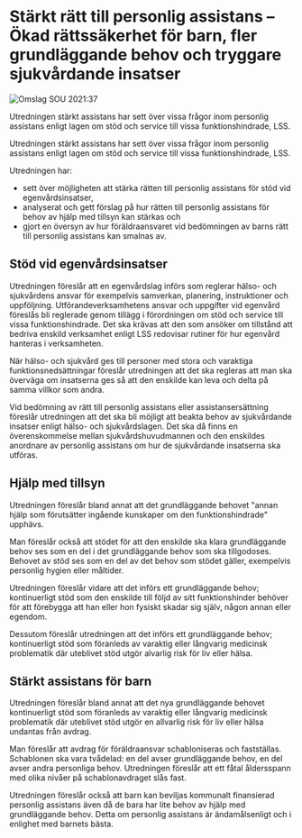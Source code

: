 # Stärkt rätt till personlig assistans – Ökad rättssäkerhet för barn, fler grundläggande behov och tryggare sjukvårdande insatser

![Omslag SOU 2021:37](/contentassets/6a4b04e7bc584315931893a15690ee99/sou-2021-_37.jpg?width=150&quality=85)

Utredningen stärkt assistans har sett över vissa frågor inom personlig assistans enligt lagen om stöd och service till vissa funktionshindrade, LSS.

Utredningen stärkt assistans har sett över vissa frågor inom personlig assistans enligt lagen om stöd och service till vissa funktionshindrade, LSS.

Utredningen har:

* sett över möjligheten att stärka rätten till personlig assistans för stöd vid egenvårdsinsatser,
* analyserat och gett förslag på hur rätten till personlig assistans för behov av hjälp med tillsyn kan stärkas och
* gjort en översyn av hur föräldraansvaret vid bedömningen av barns rätt till personlig assistans kan smalnas av.

## Stöd vid egenvårdsinsatser

Utredningen föreslår att en egenvårdslag införs som reglerar hälso- och sjukvårdens ansvar för exempelvis samverkan, planering, instruktioner och uppföljning. Utförandeverksamhetens ansvar och uppgifter vid egenvård föreslås bli reglerade genom tillägg i förordningen om stöd och service till vissa funktionshindrade. Det ska krävas att den som ansöker om tillstånd att bedriva enskild verksamhet enligt LSS redovisar rutiner för hur egenvård  hanteras i verksamheten.

När hälso- och sjukvård ges till personer med stora och varaktiga funktionsnedsättningar föreslår utredningen att det ska regleras att man ska överväga om insatserna ges så att den enskilde kan leva och delta på samma villkor som andra.

Vid bedömning av rätt till personlig assistans eller assistansersättning föreslår utredningen att det ska bli möjligt att beakta behov av sjukvårdande insatser enligt hälso- och sjukvårdslagen. Det ska då finns en överenskommelse mellan sjukvårdshuvudmannen och den enskildes anordnare av personlig assistans om hur de sjukvårdande insatserna ska utföras.

## Hjälp med tillsyn

Utredningen föreslår bland annat att det grundläggande behovet "annan hjälp som förutsätter ingående kunskaper om den funktionshindrade" upphävs.

Man föreslår också att stödet för att den enskilde ska klara grundläggande behov ses som en del i det grundläggande behov som ska tillgodoses. Behovet av stöd ses som en del av det behov som stödet gäller, exempelvis personlig hygien eller måltider.

Utredningen föreslår vidare att det införs ett grundläggande behov; kontinuerligt stöd som den enskilde till följd av sitt funktionshinder behöver för att förebygga att han eller hon fysiskt skadar sig själv, någon annan eller egendom.

Dessutom föreslår utredningen att det införs ett grundläggande behov; kontinuerligt stöd som föranleds av varaktig eller långvarig medicinsk problematik där uteblivet stöd utgör alvarlig risk för liv eller hälsa.

## Stärkt assistans för barn

Utredningen föreslår bland annat att det nya grundläggande behovet kontinuerligt stöd som föranleds av varaktig eller långvarig medicinsk problematik där uteblivet stöd utgör en allvarlig risk för liv eller hälsa undantas från avdrag.

Man föreslår att avdrag för föräldraansvar schabloniseras och fastställas. Schablonen ska vara tvådelad: en del avser grundläggande behov, en del avser andra personliga behov. Utredningen föreslår att ett fåtal åldersspann med olika nivåer på schablonavdraget slås fast.

Utredningen föreslår också att barn kan beviljas kommunalt finansierad personlig assistans även då de bara har lite behov av hjälp med grundläggande behov. Detta om personlig assistans är ändamålsenligt och i enlighet med barnets bästa.
